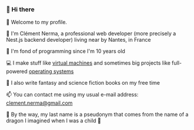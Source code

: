 ### 👋 Hi there

👋 Welcome to my profile.

🙂 I'm Clément Nerma, a professional web developer (more precisely a Nest.js backend developer) living near by Nantes, in France

👦 I'm fond of programming since I'm 10 years old

💻 I make stuff like [virtual machines](https://github.com/ClementNerma/MRVM) and sometimes big projects like full-powered [operating systems](https://github.com/ClementNerma/NightOS)

📖 I also write fantasy and science fiction books on my free time

📫 You can contact me using my usual e-mail address: [clement.nerma@gmail.com](mailto:clement.nerma@gmail.com)

🐉 By the way, my last name is a pseudonym that comes from the name of a dragon I imagined when I was a child 🐉

<!--
**ClementNerma/ClementNerma** is a ✨ _special_ ✨ repository because its `README.md` (this file) appears on your GitHub profile.

Here are some ideas to get you started:

- 🔭 I’m currently working on ...
- 🌱 I’m currently learning ...
- 👯 I’m looking to collaborate on ...
- 🤔 I’m looking for help with ...
- 💬 Ask me about ...
- 📫 How to reach me: ...
- 😄 Pronouns: ...
- ⚡ Fun fact: ...
-->
